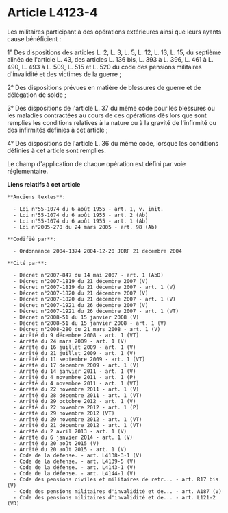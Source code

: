 # Article L4123-4

Les militaires participant à des opérations extérieures ainsi que leurs ayants cause bénéficient :

1° Des dispositions des articles L. 2, L. 3, L. 5, L. 12, L. 13, L. 15, du septième alinéa de l'article L. 43, des articles
L. 136 bis, L. 393 à L. 396, L. 461 à L. 490, L. 493 à L. 509, L. 515 et L. 520 du code des pensions militaires d'invalidité
et des victimes de la guerre ;

2° Des dispositions prévues en matière de blessures de guerre et de délégation de solde ;

3° Des dispositions de l'article L. 37 du même code pour les blessures ou les maladies contractées au cours de ces opérations
dès lors que sont remplies les conditions relatives à la nature ou à la gravité de l'infirmité ou des infirmités définies à
cet article ;

4° Des dispositions de l'article L. 36 du même code, lorsque les conditions définies à cet article sont remplies.

Le champ d'application de chaque opération est défini par voie réglementaire.

**Liens relatifs à cet article**

	**Anciens textes**:

	  - Loi n°55-1074 du 6 août 1955 - art. 1, v. init.
	  - Loi n°55-1074 du 6 août 1955 - art. 2 (Ab)
	  - Loi n°55-1074 du 6 août 1955 - art. 1 (Ab)
	  - Loi n°2005-270 du 24 mars 2005 - art. 98 (Ab)

	**Codifié par**:

	  - Ordonnance 2004-1374 2004-12-20 JORF 21 décembre 2004

	**Cité par**:

	  - Décret n°2007-847 du 14 mai 2007 - art. 1 (AbD)
	  - Décret n°2007-1819 du 21 décembre 2007 (V)
	  - Décret n°2007-1819 du 21 décembre 2007 - art. 1 (V)
	  - Décret n°2007-1820 du 21 décembre 2007 (V)
	  - Décret n°2007-1820 du 21 décembre 2007 - art. 1 (V)
	  - Décret n°2007-1921 du 26 décembre 2007 (V)
	  - Décret n°2007-1921 du 26 décembre 2007 - art. 1 (VT)
	  - Décret n°2008-51 du 15 janvier 2008 (V)
	  - Décret n°2008-51 du 15 janvier 2008 - art. 1 (V)
	  - Décret n°2008-280 du 21 mars 2008 - art. 1 (V)
	  - Arrêté du 9 décembre 2008 - art. 1 (VT)
	  - Arrêté du 24 mars 2009 - art. 1 (V)
	  - Arrêté du 16 juillet 2009 - art. 1 (V)
	  - Arrêté du 21 juillet 2009 - art. 1 (V)
	  - Arrêté du 11 septembre 2009 - art. 1 (VT)
	  - Arrêté du 17 décembre 2009 - art. 1 (V)
	  - Arrêté du 14 janvier 2011 - art. 1 (V)
	  - Arrêté du 4 novembre 2011 - art. 1 (P)
	  - Arrêté du 4 novembre 2011 - art. 1 (VT)
	  - Arrêté du 22 novembre 2011 - art. 1 (V)
	  - Arrêté du 28 décembre 2011 - art. 1 (VT)
	  - Arrêté du 29 octobre 2012 - art. 1 (V)
	  - Arrêté du 22 novembre 2012 - art. 1 (P)
	  - Arrêté du 29 novembre 2012 (VT)
	  - Arrêté du 29 novembre 2012 - art. 1 (VT)
	  - Arrêté du 21 décembre 2012 - art. 1 (VT)
	  - Arrêté du 2 avril 2013 - art. 1 (V)
	  - Arrêté du 6 janvier 2014 - art. 1 (V)
	  - Arrêté du 20 août 2015 (V)
	  - Arrêté du 20 août 2015 - art. 1 (V)
	  - Code de la défense. - art. L4138-3-1 (V)
	  - Code de la défense. - art. L4139-5 (V)
	  - Code de la défense. - art. L4143-1 (V)
	  - Code de la défense. - art. L4144-1 (V)
	  - Code des pensions civiles et militaires de retr... - art. R17 bis (V)
	  - Code des pensions militaires d'invalidité et de... - art. A187 (V)
	  - Code des pensions militaires d'invalidité et de... - art. L121-2 (VD)
